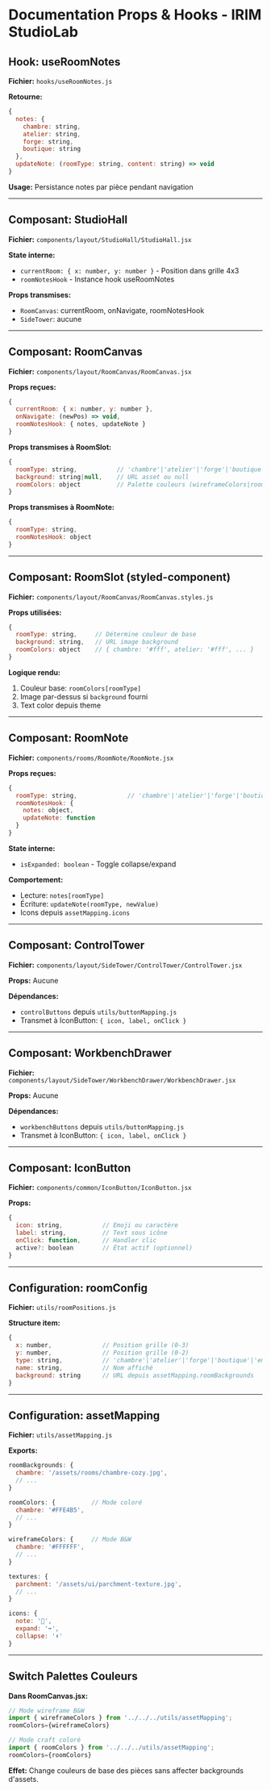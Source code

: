 # Documentation Props & Hooks - IRIM StudioLab

## Hook: useRoomNotes

**Fichier:** `hooks/useRoomNotes.js`

**Retourne:**
```js
{
  notes: {
    chambre: string,
    atelier: string, 
    forge: string,
    boutique: string
  },
  updateNote: (roomType: string, content: string) => void
}
```

**Usage:** Persistance notes par pièce pendant navigation

---

## Composant: StudioHall

**Fichier:** `components/layout/StudioHall/StudioHall.jsx`

**State interne:**
- `currentRoom: { x: number, y: number }` - Position dans grille 4x3
- `roomNotesHook` - Instance hook useRoomNotes

**Props transmises:**
- `RoomCanvas`: currentRoom, onNavigate, roomNotesHook
- `SideTower`: aucune

---

## Composant: RoomCanvas

**Fichier:** `components/layout/RoomCanvas/RoomCanvas.jsx`

**Props reçues:**
```js
{
  currentRoom: { x: number, y: number },
  onNavigate: (newPos) => void,
  roomNotesHook: { notes, updateNote }
}
```

**Props transmises à RoomSlot:**
```js
{
  roomType: string,           // 'chambre'|'atelier'|'forge'|'boutique'|'empty'
  background: string|null,    // URL asset ou null
  roomColors: object          // Palette couleurs (wireframeColors|roomColors)
}
```

**Props transmises à RoomNote:**
```js
{
  roomType: string,
  roomNotesHook: object
}
```

---

## Composant: RoomSlot (styled-component)

**Fichier:** `components/layout/RoomCanvas/RoomCanvas.styles.js`

**Props utilisées:**
```js
{
  roomType: string,     // Détermine couleur de base
  background: string,   // URL image background
  roomColors: object    // { chambre: '#fff', atelier: '#fff', ... }
}
```

**Logique rendu:**
1. Couleur base: `roomColors[roomType]`
2. Image par-dessus si `background` fourni
3. Text color depuis theme

---

## Composant: RoomNote

**Fichier:** `components/rooms/RoomNote/RoomNote.jsx`

**Props reçues:**
```js
{
  roomType: string,              // 'chambre'|'atelier'|'forge'|'boutique'
  roomNotesHook: {
    notes: object,
    updateNote: function
  }
}
```

**State interne:**
- `isExpanded: boolean` - Toggle collapse/expand

**Comportement:**
- Lecture: `notes[roomType]`
- Écriture: `updateNote(roomType, newValue)`
- Icons depuis `assetMapping.icons`

---

## Composant: ControlTower

**Fichier:** `components/layout/SideTower/ControlTower/ControlTower.jsx`

**Props:** Aucune

**Dépendances:**
- `controlButtons` depuis `utils/buttonMapping.js`
- Transmet à IconButton: `{ icon, label, onClick }`

---

## Composant: WorkbenchDrawer

**Fichier:** `components/layout/SideTower/WorkbenchDrawer/WorkbenchDrawer.jsx`

**Props:** Aucune

**Dépendances:**
- `workbenchButtons` depuis `utils/buttonMapping.js`
- Transmet à IconButton: `{ icon, label, onClick }`

---

## Composant: IconButton

**Fichier:** `components/common/IconButton/IconButton.jsx`

**Props:**
```js
{
  icon: string,           // Emoji ou caractère
  label: string,          // Text sous icône
  onClick: function,      // Handler clic
  active?: boolean        // État actif (optionnel)
}
```

---

## Configuration: roomConfig

**Fichier:** `utils/roomPositions.js`

**Structure item:**
```js
{
  x: number,              // Position grille (0-3)
  y: number,              // Position grille (0-2)
  type: string,           // 'chambre'|'atelier'|'forge'|'boutique'|'empty'
  name: string,           // Nom affiché
  background: string      // URL depuis assetMapping.roomBackgrounds
}
```

---

## Configuration: assetMapping

**Fichier:** `utils/assetMapping.js`

**Exports:**
```js
roomBackgrounds: {
  chambre: '/assets/rooms/chambre-cozy.jpg',
  // ...
}

roomColors: {          // Mode coloré
  chambre: '#FFE4B5',
  // ...
}

wireframeColors: {     // Mode B&W
  chambre: '#FFFFFF',
  // ...
}

textures: {
  parchment: '/assets/ui/parchment-texture.jpg',
  // ...
}

icons: {
  note: '📝',
  expand: '➡️',
  collapse: '⬇️'
}
```

---

## Switch Palettes Couleurs

**Dans RoomCanvas.jsx:**
```js
// Mode wireframe B&W
import { wireframeColors } from '../../../utils/assetMapping';
roomColors={wireframeColors}

// Mode craft coloré
import { roomColors } from '../../../utils/assetMapping';
roomColors={roomColors}
```

**Effet:** Change couleurs de base des pièces sans affecter backgrounds d'assets.